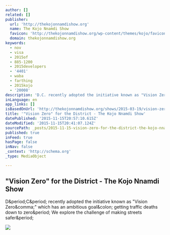 ```yaml
---
author: []
related: []
publisher:
  url: 'http://thekojonnamdishow.org'
  name: The Kojo Nnamdi Show
  favicon: 'http://thekojonnamdishow.org/wp-content/themes/kojo/favicon.ico'
  domain: thekojonnamdishow.org
keywords:
  - nov
  - visa
  - 2015of
  - 885-1200
  - 2015developers
  - '4401'
  - waba
  - farthing
  - 2015kojo
  - '20008'
description: 'D.C. recently adopted the initiative known as "Vision Zero," which has an ambitious goal: getting traffic deaths down to zero. We explore the challenge of making streets safer.'
inLanguage: en
app_links: []
isBasedOnUrl: 'http://thekojonnamdishow.org/shows/2015-03-19/vision-zero-for-the-district'
title: '"Vision Zero" for the District - The Kojo Nnamdi Show'
datePublished: '2015-11-15T20:57:10.615Z'
dateModified: '2015-11-15T20:41:07.124Z'
sourcePath: _posts/2015-11-15-vision-zero-for-the-district-the-kojo-nnamdi-show.md
published: true
inFeed: true
hasPage: false
inNav: false
_context: 'http://schema.org'
_type: MediaObject

---
```

<article style=""><h1>"Vision Zero" for the District - The Kojo Nnamdi Show</h1><p>D&amp;period;C&amp;period; recently adopted the initiative known as "Vision Zero&amp;comma;" which has an ambitious goal&amp;colon; getting traffic deaths down to zero&amp;period; We explore the challenge of making streets safer&amp;period;</p><img src="http://thekojonnamdishow.org/wp-content/uploads/2015/03/2807399171_bf010ba5ec_z.jpg" /></article>